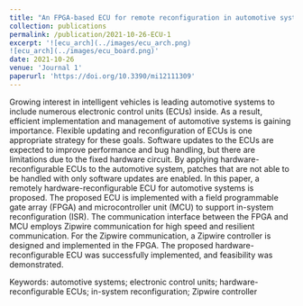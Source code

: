 ```yaml
---
title: "An FPGA-based ECU for remote reconfiguration in automotive systems"
collection: publications
permalink: /publication/2021-10-26-ECU-1
excerpt: '![ecu_arch](../images/ecu_arch.png)
![ecu_arch](../images/ecu_board.png)'
date: 2021-10-26
venue: 'Journal 1'
paperurl: 'https://doi.org/10.3390/mi12111309'
---
```

Growing interest in intelligent vehicles is leading automotive systems to include numerous electronic control units (ECUs) inside. As a result, efficient implementation and management of automotive systems is gaining importance. Flexible updating and reconfiguration of ECUs is one appropriate strategy for these goals. Software updates to the ECUs are expected to improve performance and bug handling, but there are limitations due to the fixed hardware circuit. By applying hardware-reconfigurable ECUs to the automotive system, patches that are not able to be handled with only software updates are enabled. In this paper, a remotely hardware-reconfigurable ECU for automotive systems is proposed. The proposed ECU is implemented with a field programmable gate array (FPGA) and microcontroller unit (MCU) to support in-system reconfiguration (ISR). The communication interface between the FPGA and MCU employs Zipwire communication for high speed and resilient communication. For the Zipwire communication, a Zipwire controller is designed and implemented in the FPGA. The proposed hardware-reconfigurable ECU was successfully implemented, and feasibility was demonstrated.

Keywords: automotive systems; electronic control units; hardware-reconfigurable ECUs; in-system reconfiguration; Zipwire controller
